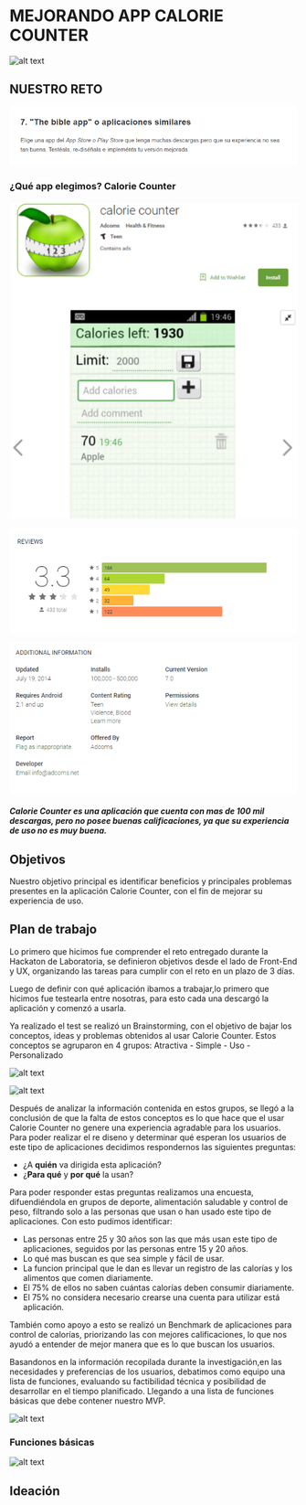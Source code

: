 # MEJORANDO APP CALORIE COUNTER 

![alt text](http://img.fenixzone.net/i/F2deSpO.png)

## NUESTRO RETO 
![alt text](https://github.com/minimalista12/Proyecto-Final/blob/master/imagenes/RETO.png)

### ¿Qué app elegimos?  Calorie Counter 
![alt text](https://github.com/minimalista12/Proyecto-Final/blob/master/imagenes/app1.png)

![alt text](https://github.com/minimalista12/Proyecto-Final/blob/master/imagenes/app2.png)

![alt text](https://github.com/minimalista12/Proyecto-Final/blob/master/imagenes/app3.png)

##### Calorie Counter es una aplicación que cuenta con mas de 100 mil descargas, pero no posee buenas calificaciones, ya que su experiencia de uso no es muy buena. 

## Objetivos
Nuestro objetivo principal es identificar beneficios y principales problemas presentes en la aplicación Calorie Counter, con el fin de mejorar su experiencia de uso.

## Plan de trabajo
Lo primero que hicimos fue comprender el reto entregado durante la Hackaton de Laboratoria, se definieron objetivos desde el lado de Front-End y UX, organizando las tareas para cumplir con el reto en un plazo de 3 días.

Luego de definir con qué aplicación ibamos a trabajar,lo primero que hicimos fue testearla entre nosotras, para esto cada una descargó la aplicación y comenzó a usarla.

Ya realizado el test se realizó un Brainstorming, con el objetivo de bajar los conceptos, ideas y problemas obtenidos al usar Calorie Counter. Estos conceptos se agruparon en 4 grupos: Atractiva - Simple - Uso - Personalizado

![alt text](https://lh4.googleusercontent.com/ueCbNhdcZzYqSsplaLUx4lmwf8kNMz-CXhYZ6_lCD0cZub2dJRG6-kXlPhd7U-OkNJCiMQfwjuhYjUYU8YBW=w1366-h671-rw)

![alt text](https://lh6.googleusercontent.com/xYb7pm8ritWHRjQ6VlmvK3LAnv6r1tiF0ljn7UbURG-t0caF0MeZWMwoWYs4bJoCvhUBoUEXf_iAtu_eCoQB=w1366-h671-rw)

Después de analizar la información contenida en estos grupos, se llegó a la conclusión de que la falta de estos conceptos es lo que hace que el usar Calorie Counter no genere una experiencia agradable para los usuarios.  
Para poder realizar el re diseno y determinar qué esperan los usuarios de este tipo de aplicaciones decidimos respondernos las siguientes preguntas: 
- ¿A **quién** va dirigida esta aplicación? 
- ¿**Para qué** y **por qué** la usan?

Para poder responder estas preguntas realizamos una encuesta, difuendiéndola en grupos de deporte, alimentación saludable y control de peso, filtrando solo a las personas que usan o han usado este tipo de aplicaciones. Con esto pudimos identificar:
- Las personas entre 25 y 30 años son las que más usan este tipo de aplicaciones, seguidos por las personas entre 15 y 20 años. 
- Lo qué mas buscan es que sea simple y fácil de usar.
- La funcion principal que le dan es llevar un registro de las calorías y los alimentos que comen diariamente.
- El 75% de ellos no saben cuántas calorías deben consumir diariamente. 
- El 75% no considera necesario crearse una cuenta para utilizar está aplicación.

También como apoyo a esto se realizó un Benchmark de aplicaciones para control de calorías, priorizando las con mejores calificaciones, lo que nos ayudó a entender de mejor manera que es lo que buscan los usuarios. 

Basandonos en la información recopilada durante la investigación,en las necesidades y preferencias de los usuarios, debatimos como equipo una lista de funciones, evaluando su factibilidad técnica y posibilidad de desarrollar en el tiempo planificado. Llegando a una lista de funciones básicas que debe contener nuestro MVP. 

![alt text](https://lh4.googleusercontent.com/d9-baTJcQxvFSUnLuwKv-IAIpluYiwVRhGfctRqEJA8b7dEmqL6S4-6qYJbcl2zEL8-bBFu4tto3FIRvNeJQ=w1366-h671-rw)

### Funciones básicas
![alt text](https://lh4.googleusercontent.com/AiWzqLMMGqswmQHwNzUx2bm99T_b8ZKwG0JvFzO-xkLLfwyi7W6ab6Dsjs68FR5K8VQi8VuNTL3UeHmsILzZ=w1366-h671)


## Ideación





